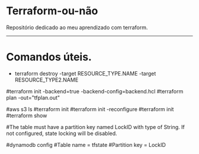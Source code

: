 # Terraform-ou-não

Repositório dedicado ao meu aprendizado com terraform.



-------------------------------------------------------------------



# Comandos úteis.

- terraform destroy -target RESOURCE_TYPE.NAME -target RESOURCE_TYPE2.NAME





#terraform init -backend=true -backend-config=backend.hcl
#terraform plan -out="tfplan.out"

#aws s3 ls
#terraform init
#terraform init -reconfigure
#terraform init
#terraform show

#The table must have a partition key named LockID with type of String. If not configured, state locking will be disabled.

#dynamodb config
#Table name = tfstate
#Partition key = LockID
